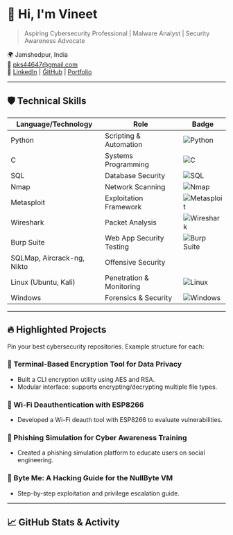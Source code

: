 # 👋 Hi, I'm Vineet
> Aspiring Cybersecurity Professional | Malware Analyst | Security Awareness Advocate

🌍 Jamshedpur, India  
📧 pks44647@gmail.com  
🔗 [LinkedIn](YOUR_LINKEDIN_URL) | [GitHub](YOUR_GITHUB_URL) | [Portfolio](YOUR_PORTFOLIO_URL)

---

## 🛡️ Technical Skills

| Language/Technology | Role                         | Badge                               |
|---------------------|------------------------------|-------------------------------------|
| Python              | Scripting & Automation       | ![Python](https://img.shields.io/badge/-Python-3776AB?style=flat&logo=python&logoColor=white) |
| C                   | Systems Programming          | ![C](https://img.shields.io/badge/-C-A8B9CC?style=flat&logo=c&logoColor=white) |
| SQL                 | Database Security            | ![SQL](https://img.shields.io/badge/-SQL-4479A1?style=flat&logo=mysql&logoColor=white) |
| Nmap                | Network Scanning             | ![Nmap](https://img.shields.io/badge/-Nmap-0080FF?style=flat) |
| Metasploit          | Exploitation Framework       | ![Metasploit](https://img.shields.io/badge/-Metasploit-212121?style=flat) |
| Wireshark           | Packet Analysis              | ![Wireshark](https://img.shields.io/badge/-Wireshark-1679A7?style=flat&logo=wireshark&logoColor=white) |
| Burp Suite          | Web App Security Testing     | ![Burp Suite](https://img.shields.io/badge/-Burp_Suite-FF6600?style=flat) |
| SQLMap, Aircrack-ng, Nikto | Offensive Security   |                                     |
| Linux (Ubuntu, Kali)| Penetration & Monitoring     | ![Linux](https://img.shields.io/badge/-Linux-FCC624?style=flat&logo=linux&logoColor=black) |
| Windows             | Forensics & Security         | ![Windows](https://img.shields.io/badge/-Windows-0078D6?style=flat&logo=windows&logoColor=white) |

---

## 🔥 Highlighted Projects

Pin your best cybersecurity repositories. Example structure for each:

### 📁 Terminal-Based Encryption Tool for Data Privacy
- Built a CLI encryption utility using AES and RSA.
- Modular interface: supports encrypting/decrypting multiple file types.

### 📁 Wi-Fi Deauthentication with ESP8266
- Developed a Wi-Fi deauth tool with ESP8266 to evaluate vulnerabilities.

### 📁 Phishing Simulation for Cyber Awareness Training
- Created a phishing simulation platform to educate users on social engineering.

### 📁 Byte Me: A Hacking Guide for the NullByte VM
- Step-by-step exploitation and privilege escalation guide.

---

## 📈 GitHub Stats & Activity

